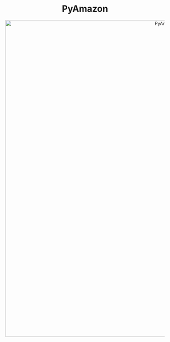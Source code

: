 <h1 align="center"><b>PyAmazon</b></h1>

<p align="center"><img src="https://graph.org/file/8104985cc47599f76467c-f5774b7caeecabfa56.jpg" alt="PyAmazon" width="1000"></p>
